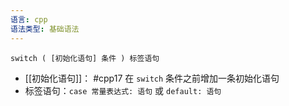 ```yaml
---
语言: cpp
语法类型: 基础语法
---
```

`switch ( [初始化语句] 条件 ) 标签语句`
* [[初始化语句]]： #cpp17 在 `switch` 条件之前增加一条初始化语句
* 标签语句：`case 常量表达式: 语句` 或 `default: 语句`
